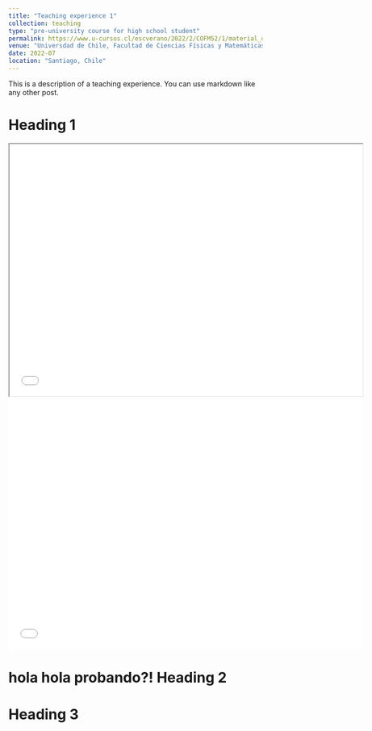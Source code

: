 ```yaml
---
title: "Teaching experience 1"
collection: teaching
type: "pre-university course for high school student"
permalink: https://www.u-cursos.cl/escverano/2022/2/COFM52/1/material_docente/
venue: "Universdad de Chile, Facultad de Ciencias Físicas y Matemáticas"
date: 2022-07
location: "Santiago, Chile"
---
```


This is a description of a teaching experience. You can use markdown like any other post.

Heading 1
======
<iframe src="files/Auxiliar_1_Aplicando_los_fundamentos_f_sicos_del_Modelo_Est_ndar.pdf" width="700" height="500"></iframe>

<embed src="files/Auxiliar_1_Aplicando_los_fundamentos_f_sicos_del_Modelo_Est_ndar.pdf" type="application/pdf" width="700px" height="500px" />

hola hola probando?!
Heading 2
======

Heading 3
======

